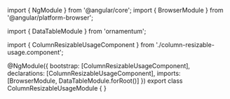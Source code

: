 import { NgModule } from '@angular/core';
import { BrowserModule } from '@angular/platform-browser';
  
import { DataTableModule } from 'ornamentum';
  
import { ColumnResizableUsageComponent } from './column-resizable-usage.component';

@NgModule({
 bootstrap: [ColumnResizableUsageComponent],
 declarations: [ColumnResizableUsageComponent],
 imports: [BrowserModule, DataTableModule.forRoot()]
})
export class ColumnResizableUsageModule {
}
